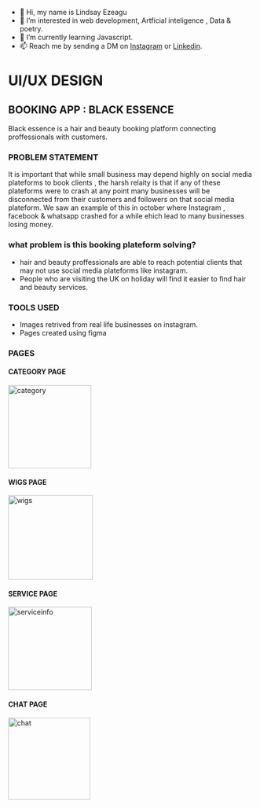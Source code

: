 - 👋 Hi, my name is Lindsay Ezeagu
- 👀 I’m interested in web development, Artficial inteligence , Data & poetry.
- 🌱 I’m currently learning Javascript.
- 📫 Reach me by sending a DM on [Instagram](https://www.instagram.com/lindsay.tech/) or 
[Linkedin](https://www.linkedin.com/in/lindsayezeagu/).

<!---
LindsayEzeagu/LindsayEzeagu is a ✨ special ✨ repository because its `README.md` (this file) appears on your GitHub profile.
You can click the Preview link to take a look at your changes.
--->

# UI/UX DESIGN 
## BOOKING APP : BLACK ESSENCE 

Black essence is a hair and beauty booking platform connecting proffessionals with customers.

### PROBLEM STATEMENT 
 It is important that while small business may depend highly on social media plateforms to book clients , the harsh relaity is that if any of these plateforms were to crash at any point many businesses will be disconnected from their customers and followers on that social media plateform. We saw an example of this in october where Instagram , facebook & whatsapp crashed for a while ehich lead to many businesses losing money.
 
### what problem is this booking plateform solving?
- hair and beauty proffessionals are able to reach potential clients that may not use social media plateforms like instagram. 
- People who are visiting the UK on holiday will find it easier to find hair and beauty services. 


### TOOLS USED 
- Images retrived from real life businesses on instagram. 
- Pages created using figma 

### PAGES
#### CATEGORY PAGE 
<img width="169" alt="category" src="https://user-images.githubusercontent.com/93843883/142600254-3b54ee7f-4d55-4160-a7e8-857670e734cc.png">

#### WIGS PAGE 
<img width="172" alt="wigs" src="https://user-images.githubusercontent.com/93843883/142599785-451db0b2-2ad9-4ca1-8d8e-174843d9f871.PNG">

#### SERVICE PAGE 
<img width="170" alt="serviceinfo" src="https://user-images.githubusercontent.com/93843883/142600218-efd46902-33dd-41de-af8f-2a94063dda30.PNG">

#### CHAT PAGE 
<img width="167" alt="chat" src="https://user-images.githubusercontent.com/93843883/142600295-5e44d729-7c94-4607-920b-10a6cfbd10c4.PNG">
